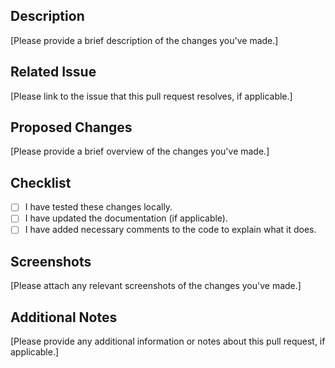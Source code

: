 ## Description

[Please provide a brief description of the changes you've made.]

## Related Issue

[Please link to the issue that this pull request resolves, if applicable.]

## Proposed Changes

[Please provide a brief overview of the changes you've made.]

## Checklist

- [ ] I have tested these changes locally.
- [ ] I have updated the documentation (if applicable).
- [ ] I have added necessary comments to the code to explain what it does.

## Screenshots

[Please attach any relevant screenshots of the changes you've made.]

## Additional Notes

[Please provide any additional information or notes about this pull request, if applicable.]
